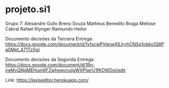 # projeto.si1

Grupo 7: Alexandre Gullo
         Breno Souza
         Matheus Benedito Braga
         Melisse Cabral
         Rafael Klynger
         Raimundo Heitor
         
Documento decisões da Terceira Entrega:
https://docs.google.com/document/d/1vfxcwPVgnwXILIryhCNSq1obbclQ8Pa0Met_471TzSg/

Documento decisões da Segunda Entrega:
https://docs.google.com/document/d/1Rn-ireMvQNgMEHum6FZwhewcnuIgWXPIwrU1fKDWDsI/edit


Link: https://lexiseditor.herokuapp.com/
